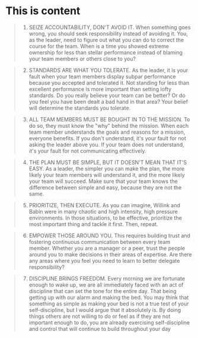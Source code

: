 # This is content


> 1. SEIZE ACCOUNTABILITY, DON'T AVOID IT. 
> When something goes wrong, you should seek responsibility instead of avoiding it. You, as the leader, need to figure out what you can do to correct the course for the team. When is a time you showed extreme ownership for less than stellar performance instead of blaming your team members or others close to you?

> 2. STANDARDS ARE WHAT YOU TOLERATE. 
> As the leader, it is your fault when your team members display subpar performance because you accepted and tolerated it. Not standing for less than excellent performance is more important than setting lofty standards. Do you really believe your team can be better? Or do you feel you have been dealt a bad hand in that area? Your belief will determine the standards you tolerate.

> 3. ALL TEAM MEMBERS MUST BE BOUGHT IN TO THE MISSION. 
> To do so, they must know the "why" behind the mission. When each team member understands the goals and reasons for a mission, everyone benefits. If you don't understand, it's your fault for not asking the leader above you. If your team does not understand, it's your fault for not communicating effectively.

> 4. THE PLAN MUST BE SIMPLE, BUT IT DOESN'T MEAN THAT IT'S EASY.
> As a leader, the simpler you can make the plan, the more likely your team members will understand it, and the more likely your team will succeed. Make sure that your team knows the difference between simple and easy, because they are not the same.

> 5. PRIORITIZE, THEN EXECUTE.
> As you can imagine, Willink and Babin were in many chaotic and high intensity, high pressure environments. In those situations, to be effective, prioritize the most important thing and tackle it first. Then, repeat. 

> 6. EMPOWER THOSE AROUND YOU.
> This requires building trust and fostering continuous communication between every team member. Whether you are a manager or a peer, trust the people around you to make decisions in their areas of expertise. Are there any areas where you feel you need to learn to better delegate responsibility?

> 7. DISCIPLINE BRINGS FREEDOM.
> Every morning we are fortunate enough to wake up, we are all immediately faced with an act of discipline that can set the tone for the entire day. That being getting up with our alarm and making the bed. You may think that something as simple as making your bed is not a true test of your self-discipline, but I would argue that it absolutely is. By doing things others are not willing to do or feel as if they are not important enough to do, you are already exercising self-discipline and control that will continue to build throughout your day
